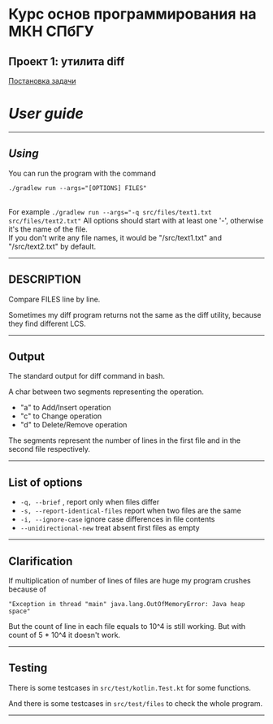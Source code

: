 # Курс основ программирования на МКН СПбГУ
## Проект 1: утилита diff

[Постановка задачи](./TASK.md)



# *User guide*
___

## *Using*
You can run the program with the command <br>
``` #bash
./gradlew run --args="[OPTIONS] FILES"
```

<br> For example ```./gradlew run --args="-q src/files/text1.txt src/files/text2.txt"```
All options should start with at least one '-', otherwise it's the name of the file. <br>
If you don't write any file names, it would be "/src/text1.txt" and "/src/text2.txt" by default.

---

## DESCRIPTION

Compare FILES line by line.

Sometimes my diff program returns not the same as the diff utility, because they find different LCS.

---

## Output

The standard output for diff command in bash.

A char between two segments representing the operation.
+ "a" to Add/Insert operation
+ "c" to Change operation
+ "d" to Delete/Remove operation

The segments represent the number of lines in the first file and in the second file respectively.

---
## List of options
+ ```-q, --brief``` , report only when files differ <br>
+ ```-s, --report-identical-files``` report when two files are the same
+ ```-i, --ignore-case``` ignore case differences in file contents
+ ```--unidirectional-new``` treat absent first files as empty
---
## Clarification

If multiplication of number of lines of files are huge my program crushes because of 

```"Exception in thread "main" java.lang.OutOfMemoryError: Java heap space" ```

But the count of line in each file equals to 10^4 is still working. But with count of 5 * 10^4 it doesn't work.

---

## Testing

There is some testcases in ```src/test/kotlin.Test.kt``` for some functions. 

And there is some testcases in ```src/test/files``` to check the whole program.

---